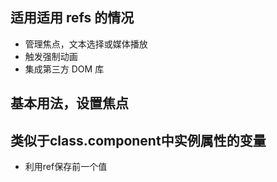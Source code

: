 ## 适用适用 refs 的情况

- 管理焦点，文本选择或媒体播放
- 触发强制动画
- 集成第三方 DOM 库

## 基本用法，设置焦点

## 类似于class.component中实例属性的变量
- 利用ref保存前一个值

